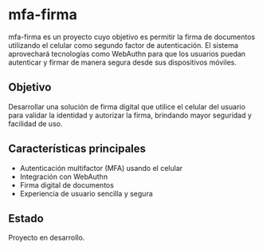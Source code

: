 # mfa-firma

mfa-firma es un proyecto cuyo objetivo es permitir la firma de documentos utilizando el celular como segundo factor de autenticación. El sistema aprovechará tecnologías como WebAuthn para que los usuarios puedan autenticar y firmar de manera segura desde sus dispositivos móviles.

## Objetivo

Desarrollar una solución de firma digital que utilice el celular del usuario para validar la identidad y autorizar la firma, brindando mayor seguridad y facilidad de uso.

## Características principales

- Autenticación multifactor (MFA) usando el celular
- Integración con WebAuthn
- Firma digital de documentos
- Experiencia de usuario sencilla y segura

## Estado

Proyecto en desarrollo.
